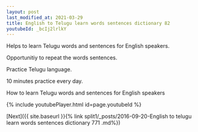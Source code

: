 ```yaml
---
layout: post
last_modified_at: 2021-03-29
title: English to Telugu learn words sentences dictionary 82 
youtubeId: _bcIj2lrlkY
---
```

 
 
Helps to learn Telugu words and sentences for English speakers.

Opportunitiy to repeat the words sentences. 

Practice Telugu language. 
 
10 minutes practice every day. 
 
How to learn Telugu words and sentences for English speakers 
 
{% include youtubePlayer.html id=page.youtubeId %}
 
 
[Next]({{ site.baseurl }}{% link  split1/_posts/2016-09-20-English to telugu learn words sentences dictionary 771 .md%})
 
